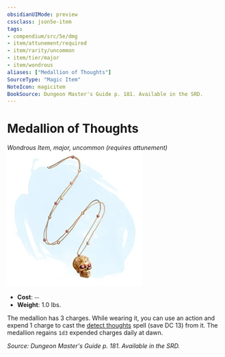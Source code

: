 ```yaml
---
obsidianUIMode: preview
cssclass: json5e-item
tags:
- compendium/src/5e/dmg
- item/attunement/required
- item/rarity/uncommon
- item/tier/major
- item/wondrous
aliases: ["Medallion of Thoughts"]
SourceType: "Magic Item"
NoteIcon: magicitem
BookSource: Dungeon Master's Guide p. 181. Available in the SRD.
---
```

# Medallion of Thoughts
*Wondrous Item, major, uncommon (requires attunement)*  
![](https://raw.githubusercontent.com/5etools-mirror-2/5etools-img/main/items/DMG/Medallion%20of%20Thoughts.webp#right)  

- **Cost**: ⏤
- **Weight**: 1.0 lbs.

The medallion has 3 charges. While wearing it, you can use an action and expend 1 charge to cast the [detect thoughts](/2-Mechanics/CLI/spells/detect-thoughts.md) spell (save DC 13) from it. The medallion regains `1d3` expended charges daily at dawn.

*Source: Dungeon Master's Guide p. 181. Available in the SRD.*